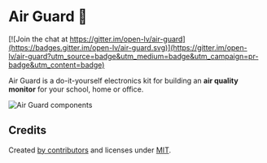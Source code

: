 # Air Guard 💨

[![Join the chat at https://gitter.im/open-lv/air-guard](https://badges.gitter.im/open-lv/air-guard.svg)](https://gitter.im/open-lv/air-guard?utm_source=badge&utm_medium=badge&utm_campaign=pr-badge&utm_content=badge)

Air Guard is a do-it-yourself electronics kit for building an **air quality monitor** for your school, home or office.

![Air Guard components](docs/assets/air-guard-banner.png)


## Credits

Created [by contributors](https://github.com/open-lv/air-pilot/graphs/contributors) and licenses under [MIT](https://opensource.org/licenses/MIT).